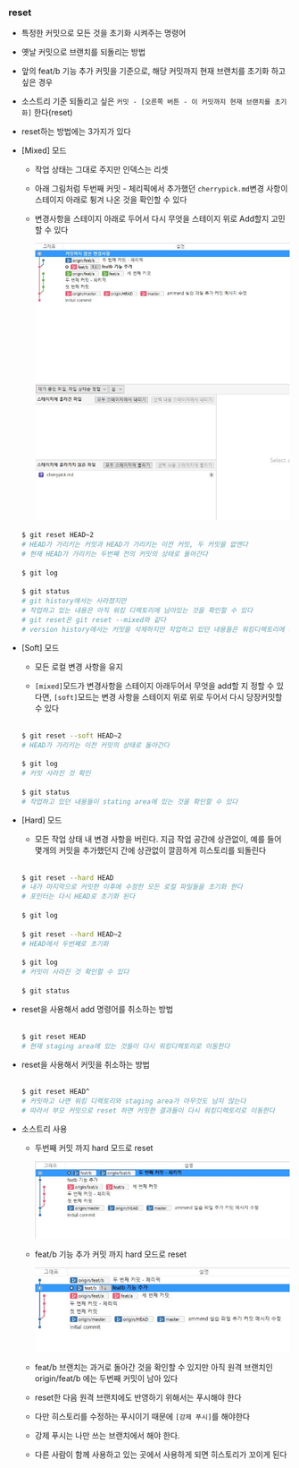 ### reset

- 특정한 커밋으로 모든 것을 초기화 시켜주는 명령어

- 옛날 커밋으로 브랜치를 되돌리는 방법

- 앞의 feat/b 기능 추가 커밋을 기준으로, 해당 커밋까지 현재 브랜치를 초기화 하고 싶은 경우

* 소스트리 기준 되돌리고 싶은 `커밋 - [오른쪽 버튼 - 이 커밋까지 현재 브랜치를 초기화]` 한다(reset)

* reset하는 방법에는 3가지가 있다

* [Mixed] 모드

  - 작업 상태는 그대로 주지만 인덱스는 리셋

  - 아래 그림처럼 두번째 커밋 - 체리픽에서 추가했던 `cherrypick.md`변경 사항이 스테이지 아래로 튕겨 나온 것을 확인할 수 있다

  - 변경사항을 스테이지 아래로 두어서 다시 무엇을 스테이지 위로 Add할지 고민할 수 있다

     <img src="images/2020-08-06-git-commit-edit4.png?raw=true">

  ```bash
  $ git reset HEAD~2
  # HEAD가 가리키는 커밋과 HEAD가 가리키는 이전 커밋, 두 커밋을 없앤다
  # 현재 HEAD가 가리키는 두번째 전의 커밋의 상태로 돌아간다

  $ git log

  $ git status
  # git history에서는 사라졌지만
  # 작업하고 있는 내용은 아직 워킹 디렉토리에 남아있는 것을 확인할 수 있다
  # git reset은 git reset --mixed와 같다
  # version history에서는 커밋을 삭제하지만 작업하고 있던 내용들은 워킹디렉토리에 옮겨놓는다

  ```

* [Soft] 모드

  - 모든 로컬 변경 사항을 유지

  - `[mixed]`모드가 변경사항을 스테이지 아래두어서 무엇을 add할 지 정할 수 있다면, `[soft]`모드는 변경 사항을 스테이지 위로 위로 두어서 다시 당장커밋할 수 있다

  ```bash

  $ git reset --soft HEAD~2
  # HEAD가 가리키는 이전 커밋의 상태로 돌아간다

  $ git log
  # 커밋 사라진 것 확인

  $ git status
  # 작업하고 있던 내용들이 stating area에 있는 것을 확인할 수 있다
  ```

* [Hard] 모드

  - 모든 작업 상태 내 변경 사항을 버린다. 지금 작업 공간에 상관없이, 예를 들어 몇개의 커밋을 추가했던지 간에 상관없이 깔끔하게 히스토리를 되돌린다

  ```bash

  $ git reset --hard HEAD
  # 내가 마지막으로 커밋한 이후에 수정한 모든 로컬 파일들을 초기화 한다
  # 포인터는 다시 HEAD로 초기화 된다

  $ git log

  $ git reset --hard HEAD~2
  # HEAD에서 두번째로 초기화

  $ git log
  # 커밋이 사라진 것 확인할 수 있다

  $ git status
  ```

- reset을 사용해서 add 명령어를 취소하는 방법

  ```bash

  $ git reset HEAD
  # 현재 staging area에 있는 것들이 다시 워킹디렉토리로 이동한다

  ```

- reset을 사용해서 커밋을 취소하는 방법

  ```bash

  $ git reset HEAD^
  # 커밋하고 나면 워킹 디렉토리와 staging area가 아무것도 남지 않는다
  # 따라서 부모 커밋으로 reset 하면 커밋한 결과들이 다시 워킹디렉토리로 이동한다

  ```

- 소스트리 사용

  - 두번째 커밋 까지 hard 모드로 reset

    <img src="images/2020-08-06-git-commit-edit5.png?raw=true">

  - feat/b 기능 추가 커밋 까지 hard 모드로 reset

    <img src="images/2020-08-06-git-commit-edit6.png?raw=true">

  - feat/b 브랜치는 과거로 돌아간 것을 확인할 수 있지만 아직 원격 브랜치인 origin/feat/b 에는 두번째 커밋이 남아 있다

  - reset한 다음 원격 브랜치에도 반영하기 위해서는 푸시해야 한다

  - 다만 히스토리를 수정하는 푸시이기 때문에 `[강제 푸시]`를 해야한다

  - 강제 푸시는 나만 쓰는 브랜치에서 해야 한다.

  - 다른 사람이 함께 사용하고 있는 곳에서 사용하게 되면 히스토리가 꼬이게 된다
